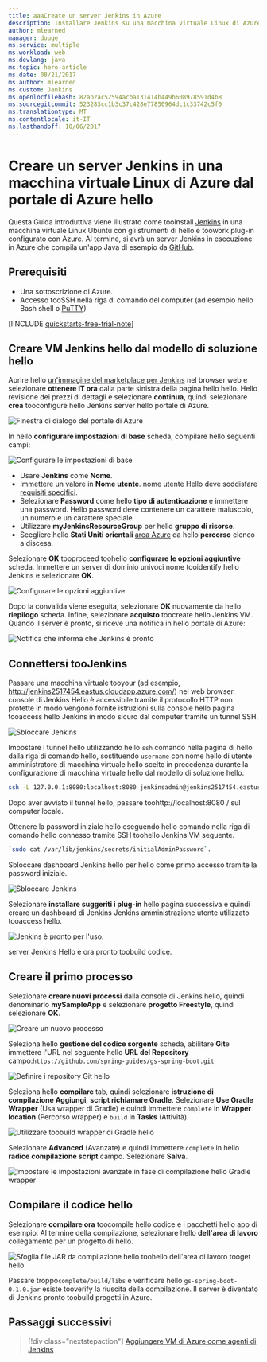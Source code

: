 ```yaml
---
title: aaaCreate un server Jenkins in Azure
description: Installare Jenkins su una macchina virtuale Linux di Azure dal modello di soluzione Jenkins hello e compilare un'applicazione di esempio Java.
author: mlearned
manager: douge
ms.service: multiple
ms.workload: web
ms.devlang: java
ms.topic: hero-article
ms.date: 08/21/2017
ms.author: mlearned
ms.custom: Jenkins
ms.openlocfilehash: 82ab2ac52594acba131414b449b608978591d4b8
ms.sourcegitcommit: 523283cc1b3c37c428e77850964dc1c33742c5f0
ms.translationtype: MT
ms.contentlocale: it-IT
ms.lasthandoff: 10/06/2017
---
```

# <a name="create-a-jenkins-server-on-an-azure-linux-vm-from-hello-azure-portal"></a>Creare un server Jenkins in una macchina virtuale Linux di Azure dal portale di Azure hello

Questa Guida introduttiva viene illustrato come tooinstall [Jenkins](https://jenkins.io) in una macchina virtuale Linux Ubuntu con gli strumenti di hello e toowork plug-in configurato con Azure. Al termine, si avrà un server Jenkins in esecuzione in Azure che compila un'app Java di esempio da [GitHub](https://github.com).

## <a name="prerequisites"></a>Prerequisiti

* Una sottoscrizione di Azure.
* Accesso tooSSH nella riga di comando del computer (ad esempio hello Bash shell o [PuTTY](http://www.putty.org/))

[!INCLUDE [quickstarts-free-trial-note](../../includes/quickstarts-free-trial-note.md)]

## <a name="create-hello-jenkins-vm-from-hello-solution-template"></a>Creare VM Jenkins hello dal modello di soluzione hello

Aprire hello [un'immagine del marketplace per Jenkins](https://azuremarketplace.microsoft.com/marketplace/apps/azure-oss.jenkins?tab=Overview) nel browser web e selezionare **ottenere IT ora** dalla parte sinistra della pagina hello hello. Hello revisione dei prezzi di dettagli e selezionare **continua**, quindi selezionare **crea** tooconfigure hello Jenkins server hello portale di Azure. 
   
![Finestra di dialogo del portale di Azure](./media/install-jenkins-solution-template/ap-create.png)

In hello **configurare impostazioni di base** scheda, compilare hello seguenti campi:

![Configurare le impostazioni di base](./media/install-jenkins-solution-template/ap-basic.png)

* Usare **Jenkins** come **Nome**.
* Immettere un valore in **Nome utente**. nome utente Hello deve soddisfare [requisiti specifici](/azure/virtual-machines/linux/faq#what-are-the-username-requirements-when-creating-a-vm).
* Selezionare **Password** come hello **tipo di autenticazione** e immettere una password. Hello password deve contenere un carattere maiuscolo, un numero e un carattere speciale.
* Utilizzare **myJenkinsResourceGroup** per hello **gruppo di risorse**.
* Scegliere hello **Stati Uniti orientali** [area Azure](https://azure.microsoft.com/regions/) da hello **percorso** elenco a discesa.

Selezionare **OK** tooproceed toohello **configurare le opzioni aggiuntive** scheda. Immettere un server di dominio univoci nome tooidentify hello Jenkins e selezionare **OK**.

![Configurare le opzioni aggiuntive](./media/install-jenkins-solution-template/ap-addtional.png)  

 Dopo la convalida viene eseguita, selezionare **OK** nuovamente da hello **riepilogo** scheda. Infine, selezionare **acquisto** toocreate hello Jenkins VM. Quando il server è pronto, si riceve una notifica in hello portale di Azure:   

![Notifica che informa che Jenkins è pronto](./media/install-jenkins-solution-template/jenkins-deploy-notification-ready.png)

## <a name="connect-toojenkins"></a>Connettersi tooJenkins

Passare una macchina virtuale tooyour (ad esempio, http://jenkins2517454.eastus.cloudapp.azure.com/) nel web browser. console di Jenkins Hello è accessibile tramite il protocollo HTTP non protette in modo vengono fornite istruzioni sulla console hello pagina tooaccess hello Jenkins in modo sicuro dal computer tramite un tunnel SSH.

![Sbloccare Jenkins](./media/install-jenkins-solution-template/jenkins-ssh-instructions.png)

Impostare i tunnel hello utilizzando hello `ssh` comando nella pagina di hello dalla riga di comando hello, sostituendo `username` con nome hello di utente amministratore di macchina virtuale hello scelto in precedenza durante la configurazione di macchina virtuale hello dal modello di soluzione hello.

```bash
ssh -L 127.0.0.1:8080:localhost:8080 jenkinsadmin@jenkins2517454.eastus.cloudapp.azure.com
```

Dopo aver avviato il tunnel hello, passare toohttp://localhost:8080 / sul computer locale. 

Ottenere la password iniziale hello eseguendo hello comando nella riga di comando hello connesso tramite SSH toohello Jenkins VM seguente.

```bash
`sudo cat /var/lib/jenkins/secrets/initialAdminPassword`.
```

Sbloccare dashboard Jenkins hello per hello come primo accesso tramite la password iniziale.

![Sbloccare Jenkins](./media/install-jenkins-solution-template/jenkins-unlock.png)

Selezionare **installare suggeriti i plug-in** hello pagina successiva e quindi creare un dashboard di Jenkins Jenkins amministrazione utente utilizzato tooaccess hello.

![Jenkins è pronto per l'uso.](./media/install-jenkins-solution-template/jenkins-welcome.png)

server Jenkins Hello è ora pronto toobuild codice.

## <a name="create-your-first-job"></a>Creare il primo processo

Selezionare **creare nuovi processi** dalla console di Jenkins hello, quindi denominarlo **mySampleApp** e selezionare **progetto Freestyle**, quindi selezionare **OK**.

![Creare un nuovo processo](./media/install-jenkins-solution-template/jenkins-new-job.png) 

Seleziona hello **gestione del codice sorgente** scheda, abilitare **Git**e immettere l'URL nel seguente hello **URL del Repository** campo:`https://github.com/spring-guides/gs-spring-boot.git`

![Definire i repository Git hello](./media/install-jenkins-solution-template/jenkins-job-git-configuration.png) 

Seleziona hello **compilare** tab, quindi selezionare **istruzione di compilazione Aggiungi**, **script richiamare Gradle**. Selezionare **Use Gradle Wrapper** (Usa wrapper di Gradle) e quindi immettere `complete` in **Wrapper location** (Percorso wrapper) e `build` in **Tasks** (Attività).

![Utilizzare toobuild wrapper di Gradle hello](./media/install-jenkins-solution-template/jenkins-job-gradle-config.png) 

Selezionare **Advanced** (Avanzate) e quindi immettere `complete` in hello **radice compilazione script** campo. Selezionare **Salva**.

![Impostare le impostazioni avanzate in fase di compilazione hello Gradle wrapper](./media/install-jenkins-solution-template/jenkins-job-gradle-advances.png) 

## <a name="build-hello-code"></a>Compilare il codice hello

Selezionare **compilare ora** toocompile hello codice e i pacchetti hello app di esempio. Al termine della compilazione, selezionare hello **dell'area di lavoro** collegamento per un progetto di hello.

![Sfoglia file JAR da compilazione hello toohello dell'area di lavoro tooget hello](./media/install-jenkins-solution-template/jenkins-access-workspace.png) 

Passare troppo`complete/build/libs` e verificare hello `gs-spring-boot-0.1.0.jar` esiste tooverify la riuscita della compilazione. Il server è diventato di Jenkins pronto toobuild progetti in Azure.

## <a name="next-steps"></a>Passaggi successivi

> [!div class="nextstepaction"]
> [Aggiungere VM di Azure come agenti di Jenkins](jenkins-azure-vm-agents.md)
